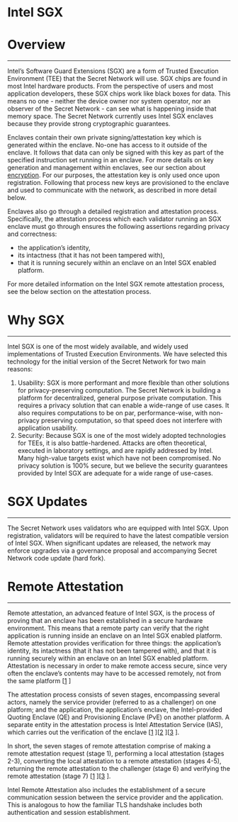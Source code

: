 <slim-column>


# Intel SGX


# Overview
-----------------------

Intel’s Software Guard Extensions (SGX) are a form of Trusted Execution Environment (TEE) that the Secret Network will use. SGX chips are found in most Intel hardware products. From the perspective of users and most application developers, these SGX chips work like black boxes for data. This means no one - neither the device owner nor system operator, nor an observer of the Secret Network - can see what is happening inside that memory space. The Secret Network currently uses Intel SGX enclaves because they provide strong cryptographic guarantees.

Enclaves contain their own private signing/attestation key which is generated within the enclave. No-one has access to it outside of the enclave. It follows that data can only be signed with this key as part of the specified instruction set running in an enclave. For more details on key generation and management within enclaves, see our section about [encryption](/protocol/encryption-specs.html). For our purposes, the attestation key is only used once upon registration. Following that process new keys are provisioned to the enclave and used to communicate with the network, as described in more detail below.

Enclaves also go through a detailed registration and attestation process. Specifically, the attestation process which each validator running an SGX enclave must go through ensures the following assertions regarding privacy and correctness:

*   the application’s identity,
*   its intactness (that it has not been tampered with),
*   that it is running securely within an enclave on an Intel SGX enabled platform.

For more detailed information on the Intel SGX remote attestation process, see the below section on the attestation process.

# Why SGX
---------------------

Intel SGX is one of the most widely available, and widely used implementations of Trusted Execution Environments. We have selected this technology for the initial version of the Secret Network for two main reasons:

1.  Usability: SGX is more performant and more flexible than other solutions for privacy-preserving computation. The Secret Network is building a platform for decentralized, general purpose private computation. This requires a privacy solution that can enable a wide-range of use cases. It also requires computations to be on par, performance-wise, with non-privacy preserving computation, so that speed does not interfere with application usability.
2.  Security: Because SGX is one of the most widely adopted technologies for TEEs, it is also battle-hardened. Attacks are often theoretical, executed in laboratory settings, and are rapidly addressed by Intel. Many high-value targets exist which have not been compromised. No privacy solution is 100% secure, but we believe the security guarantees provided by Intel SGX are adequate for a wide range of use-cases.

# SGX Updates
-----------------------------

The Secret Network uses validators who are equipped with Intel SGX. Upon registration, validators will be required to have the latest compatible version of Intel SGX. When significant updates are released, the network may enforce upgrades via a governance proposal and accompanying Secret Network code update (hard fork).

# Remote Attestation
-------------------------------------------

Remote attestation, an advanced feature of Intel SGX, is the process of proving that an enclave has been established in a secure hardware environment. This means that a remote party can verify that the right application is running inside an enclave on an Intel SGX enabled platform. Remote attestation provides verification for three things: the application’s identity, its intactness (that it has not been tampered with), and that it is running securely within an enclave on an Intel SGX enabled platform. Attestation is necessary in order to make remote access secure, since very often the enclave’s contents may have to be accessed remotely, not from the same platform \[[1](https://courses.cs.ut.ee/MTAT.07.022/2017_spring/uploads/Main/hiie-report-s16-17.pdf) \]

The attestation process consists of seven stages, encompassing several actors, namely the service provider (referred to as a challenger) on one platform; and the application, the application’s enclave, the Intel-provided Quoting Enclave (QE) and Provisioning Enclave (PvE) on another platform. A separate entity in the attestation process is Intel Attestation Service (IAS), which carries out the verification of the enclave \[[1](https://courses.cs.ut.ee/MTAT.07.022/2017_spring/uploads/Main/hiie-report-s16-17.pdf) \]\[[2](https://software.intel.com/en-us/articles/innovative-technology-for-cpu-based-attestation-and-sealing) \]\[[3](https://software.intel.com/content/www/us/en/develop/download/intel-sgx-intel-epid-provisioning-and-attestation-services.html) \].

In short, the seven stages of remote attestation comprise of making a remote attestation request (stage 1), performing a local attestation (stages 2-3), converting the local attestation to a remote attestation (stages 4-5), returning the remote attestation to the challenger (stage 6) and verifying the remote attestation (stage 7) \[[1](https://courses.cs.ut.ee/MTAT.07.022/2017_spring/uploads/Main/hiie-report-s16-17.pdf) \]\[[3](https://software.intel.com/content/www/us/en/develop/download/intel-sgx-intel-epid-provisioning-and-attestation-services.html) \].

Intel Remote Attestation also includes the establishment of a secure communication session between the service provider and the application. This is analogous to how the familiar TLS handshake includes both authentication and session establishment.



</slim-column>